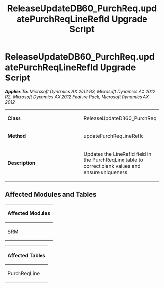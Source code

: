 ﻿---
title: ReleaseUpdateDB60_PurchReq.updatePurchReqLineRefId Upgrade Script
TOCTitle: ReleaseUpdateDB60_PurchReq.updatePurchReqLineRefId Upgrade Script
ms:assetid: 9bc3d874-19a2-b3fa-41c7-45d20e4d2dbf
ms:mtpsurl: https://msdn.microsoft.com/en-us/library/JJ686332(v=AX.60)
ms:contentKeyID: 49710035
ms.date: 05/18/2015
mtps_version: v=AX.60
---

# ReleaseUpdateDB60\_PurchReq.updatePurchReqLineRefId Upgrade Script 


_**Applies To:** Microsoft Dynamics AX 2012 R3, Microsoft Dynamics AX 2012 R2, Microsoft Dynamics AX 2012 Feature Pack, Microsoft Dynamics AX 2012_

<table>
<colgroup>
<col style="width: 50%" />
<col style="width: 50%" />
</colgroup>
<tbody>
<tr class="odd">
<td><p><strong>Class</strong></p></td>
<td><p>ReleaseUpdateDB60_PurchReq</p></td>
</tr>
<tr class="even">
<td><p><strong>Method</strong></p></td>
<td><p>updatePurchReqLineRefId</p></td>
</tr>
<tr class="odd">
<td><p><strong>Description</strong></p></td>
<td><p>Updates the LineRefId field in the PurchReqLine table to correct blank values and ensure uniqueness.</p></td>
</tr>
</tbody>
</table>


## Affected Modules and Tables

<table>
<colgroup>
<col style="width: 100%" />
</colgroup>
<thead>
<tr class="header">
<th><p>Affected Modules</p></th>
</tr>
</thead>
<tbody>
<tr class="odd">
<td><p>SRM</p></td>
</tr>
</tbody>
</table>


<table>
<colgroup>
<col style="width: 100%" />
</colgroup>
<thead>
<tr class="header">
<th><p>Affected Tables</p></th>
</tr>
</thead>
<tbody>
<tr class="odd">
<td><p>PurchReqLine</p></td>
</tr>
</tbody>
</table>

  


